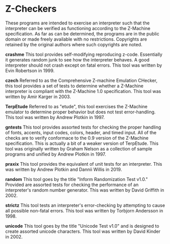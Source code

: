 # Z-Checkers

These programs are intended to exercise an interpreter such that the interpreter can be verified as functioning according to the Z-Machine specification. As far as can be determined, the programs are in the public domain or made freely available with no restrictions. Copyrights are retained by the original authors where such copyrights are noted.

**crashme**
This tool provides self-modifying reproducing z-code. Essentially it generates random junk to see how the interpreter behaves. A good interpreter should not crash except on fatal errors. This tool was written by Evin Robertson in 1999.

**czech**
Referred to as the Comprehensive Z-machine Emulation CHecker, this tool provides a set of tests to determine whether a Z-Machine interpreter is compliant with the Z-Machine 1.0 specification. This tool was written by Amir Karger in 2003.

**TerpEtude**
Referred to as "etude", this tool exercises the Z-Machine emulator to determine proper behavior but does not test error-handling. This tool was written by Andrew Plotkin in 1997.

**gntests**
This tool provides assorted tests for checking the proper handling of fonts, accents, input codes, colors, header, and timed input. All of the checks are to verify conformace to the 0.9 version of the Z-Machine specification. This is actually a bit of a weaker version of TerpEtude. This tool was originally written by Graham Nelson as a collection of sample programs and unified by Andrew Plotkin in 1997.

**praxix**
This tool provides the equivalent of unit tests for an interpreter. This was written by Andrew Plotkin and Dannii Willis in 2019.

**random**
This tool goes by the title "Inform Randomization Test v1.0." Provided are assorted tests for checking the performance of an interpreter's random number generator. This was written by David Griffith in 2002.

**strictz**
This tool tests an interpreter's error-checking by attempting to cause all possible non-fatal errors. This tool was written by Torbjorn Andersson in 1998.

**unicode**
This tool goes by the title "Unicode Test v1.0" and is designed to create assorted unicode characters. This tool was written by David Kinder in 2002.
